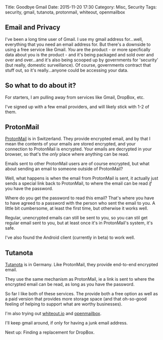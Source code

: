 Title: Goodbye Gmail
Date: 2015-11-20 17:30
Category: Misc, Security
Tags: security, gmail, tutanota, protonmail, whiteout, openmailbox

## Email and Privacy

I've been a long time user of Gmail. I use my gmail address for...well, everything that you need an email address for. But there's a downside to using a free service like Gmail. *You* are the product - or more specfically data about you is the product - and it's being packaged and sold over and over and over...and it's also being scooped up by governments for 'security' (but really, domestic surveillance). Of course, governments contract that stuff out, so it's really...anyone could be accessing your data.

## So what to do about it?

For starters, I am pulling away from services like Gmail, DropBox, etc.

I've signed up with a few email providers, and will likely stick with 1-2 of them.


## ProtonMail
[ProtonMail](https://protonmail.com) is in Switzerland. They provide encrypted email, and by that I mean the contents of your emails are stored encrypted, and your connection to ProtonMail is encrypted. Your emails are decrypted in your browser, so that's the *only* place where anything can be read.

Emails sent to other ProtonMail users are of course encrypted, but what about sending an email to someone outside of ProtonMail?

Well, what happens is when the email from ProtonMail is sent, it actually just sends a special link back to ProtonMail, to where the email can be read *if* you have the password.

Where do you get the password to read this email? That's where you have to have agreed to a password with the person who sent the email to you. A little bit cumbersome, at least the first time, but otherwise it works well.

Regular, unencrypted emails can still be sent to you, so you can stil get regular email sent to you, but at least once it's in ProtonMail's system, it's safe.

I've also found the Android client (currently in beta) to work well.



## Tutanota
[Tutanota](https://tutanota.com) is in Germany. Like ProtonMail, they provide end-to-end encrypted email.

They use the same mechanism as ProtonMail, ie a link is sent to where the encrypted email can be read, as long as you have the password.


So far I like both of these services. The provide both a free option as well as a paid version that provides more storage space (and that oh-so-good feeling of helping to support what are worthy businesses).

I'm also trying out [whiteout.io](https://whiteout.io) and [openmailbox](https://www.openmailbox.org).

I'll keep gmail around, if only for having a junk email address.

Next up: Finding a replacement for DropBox.

